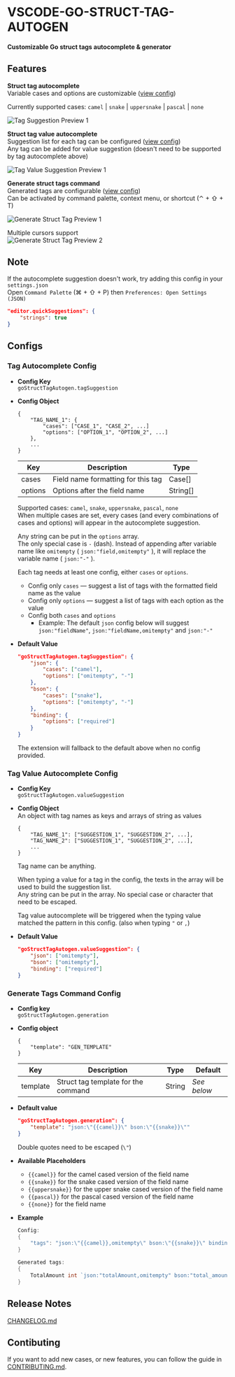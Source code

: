 # VSCODE-GO-STRUCT-TAG-AUTOGEN

#### Customizable Go struct tags autocomplete & generator

## Features

**Struct tag autocomplete**  
Variable cases and options are customizable ([view config](#tag-autocomplete-config))  

Currently supported cases: `camel` | `snake` | `uppersnake` | `pascal` | `none`

![Tag Suggestion Preview 1](https://raw.githubusercontent.com/maxnatchanon/vscode-go-struct-tag-autogen/main/assets/gif/tag-suggestion-0.gif)

**Struct tag value autocomplete**  
Suggestion list for each tag can be configured ([view config](#tag-value-autocomplete-config))  
Any tag can be added for value suggestion (doesn't need to be supported by tag autocomplete above)

![Tag Value Suggestion Preview 1](https://raw.githubusercontent.com/maxnatchanon/vscode-go-struct-tag-autogen/main/assets/gif/value-suggestion-0.gif)


**Generate struct tags command**  
Generated tags are configurable ([view config](#generate-tags-command-config))  
Can be activated by command palette, context menu, or shortcut (⌃ + ⇧ + T)  

![Generate Struct Tag Preview 1](https://raw.githubusercontent.com/maxnatchanon/vscode-go-struct-tag-autogen/main/assets/gif/generate-0.gif)

Multiple cursors support  
![Generate Struct Tag Preview 2](https://raw.githubusercontent.com/maxnatchanon/vscode-go-struct-tag-autogen/main/assets/gif/generate-1.gif)

## Note
If the autocomplete suggestion doesn't work, try adding this config in your `settings.json`  
Open `Command Palette` (⌘ + ⇧ + P) then `Preferences: Open Settings (JSON)`

```json
"editor.quickSuggestions": {
    "strings": true
}
```

## Configs
### **Tag Autocomplete Config**

- **Config Key**  
    `goStructTagAutogen.tagSuggestion`
- **Config Object**  
    ```
    {
        "TAG_NAME_1": {
            "cases": ["CASE_1", "CASE_2", ...]
            "options": ["OPTION_1", "OPTION_2", ...]
        },
        ...
    }
    ```
    |Key|Description|Type|
    |---|-----------|----|
    |cases|Field name formatting for this tag|Case[]|
    |options|Options after the field name|String[]|

    Supported cases: `camel`, `snake`, `uppersnake`, `pascal`, `none`  
    When multiple cases are set, every cases (and every combinations of cases and options) will appear in the autocomplete suggestion.  

    Any string can be put in the `options` array.  
    The only special case is `-` (dash). Instead of appending after variable name like `omitempty` ( `json:"field,omitempty"` ), it will replace the variable name ( `json:"-"` ).  

    Each tag needs at least one config, either `cases` or `options`.  
    - Config only `cases` — suggest a list of tags with the formatted field name as the value
    - Config only `options` — suggest a list of tags with each option as the value
    - Config both `cases` and `options`
        - Example: The default `json` config below will suggest `json:"fieldName"`, `json:"fieldName,omitempty"` and `json:"-"`

- **Default Value**
    ```json
    "goStructTagAutogen.tagSuggestion": {
        "json": {
            "cases": ["camel"],
            "options": ["omitempty", "-"]
        },
        "bson": {
            "cases": ["snake"],
            "options": ["omitempty", "-"]
        },
        "binding": {
            "options": ["required"]
        }
    }
    ```
    The extension will fallback to the default above when no config  provided.

### **Tag Value Autocomplete Config**
- **Config Key**  
    `goStructTagAutogen.valueSuggestion`
- **Config Object**  
    An object with tag names as keys and arrays of string as values  
    ```
    {
        "TAG_NAME_1": ["SUGGESTION_1", "SUGGESTION_2", ...],
        "TAG_NAME_2": ["SUGGESTION_1", "SUGGESTION_2", ...],
        ...
    }
    ```
    Tag name can be anything.

    When typing a value for a tag in the config, the texts in the array will be used to build the suggestion list.  
    Any string can be put in the array. No special case or character that need to be escaped.    

    Tag value autocomplete will be triggered when the typing value matched the pattern in this config. (also when typing `"` or `,`)

- **Default Value**
    ```json
    "goStructTagAutogen.valueSuggestion": {
        "json": ["omitempty"],
        "bson": ["omitempty"],
        "binding": ["required"]
    }
    ```

### **Generate Tags Command Config**
- **Config key**  
    `goStructTagAutogen.generation`  
- **Config object**
    ```
    {
        "template": "GEN_TEMPLATE"
    }
    ```
    |Key|Description|Type|Default|
    |---|-----------|----|-------|
    |template|Struct tag template for the command|String|*See below*|
    
- **Default value**
    ```json
    "goStructTagAutogen.generation": {
        "template": "json:\"{{camel}}\" bson:\"{{snake}}\""
    }
    ```
    Double quotes need to be escaped (`\"`)
- **Available Placeholders**
    - `{{camel}}`  for the camel cased version of the field name
    - `{{snake}}` for the snake cased version of the field name
    - `{{uppersnake}}` for the upper snake cased version of the field name
    - `{{pascal}}` for the pascal cased version of the field name
    - `{{none}}` for the field name
- **Example**
    ```go
    Config:
    {
        "tags": "json:\"{{camel}},omitempty\" bson:\"{{snake}}\" binding:\"required,gte=10\""
    }

    Generated tags:
    {
        TotalAmount int `json:"totalAmount,omitempty" bson:"total_amount" binding:"required,gte=10"`
    }
    ```

## Release Notes

[CHANGELOG.md](https://github.com/maxnatchanon/vscode-go-struct-tag-autogen/blob/main/CHANGELOG.md)

## Contibuting

If you want to add new cases, or new features, you can follow the guide in [CONTRIBUTING.md](https://github.com/maxnatchanon/vscode-go-struct-tag-autogen/blob/main/CONTRIBUTING.md).
